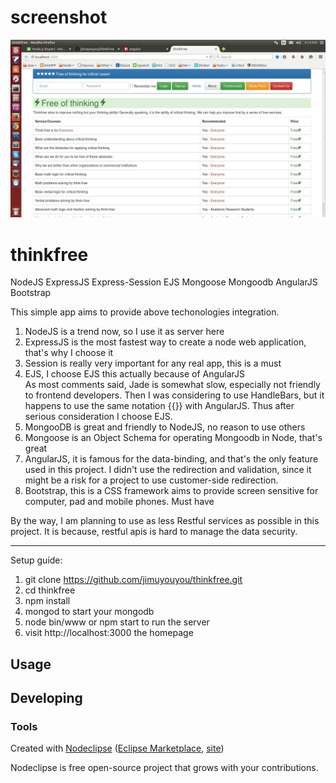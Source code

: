 # screenshot
<img src="thinkfree.jpg" alt="">

# thinkfree
NodeJS ExpressJS Express-Session EJS Mongoose Mongoodb AngularJS Bootstrap

This simple app aims to provide above techonologies integration.<br>
1. NodeJS is a trend now, so I use it as server here<br>
2. ExpressJS is the most fastest way to create a node web application, that's why I choose it<br>
3. Session is really very important for any real app, this is a must<br>
4. EJS, I choose EJS this actually because of AngularJS<br>
As most comments said, Jade is somewhat slow, especially not friendly to frontend developers. Then I was considering to use HandleBars, but it happens to use the same notation {{}} with AngularJS. Thus after serious consideration I choose EJS.<br>
5. MongooDB is great and friendly to NodeJS, no reason to use others<br>
6. Mongoose is an Object Schema for operating Mongoodb in Node, that's great<br>
7. AngularJS, it is famous for the data-binding, and that's the only feature used in this project.
I didn't use the redirection and validation, since it might be a risk for a project to use customer-side redirection.<br>
8. Bootstrap, this is a CSS framework aims to provide screen sensitive for computer, pad and mobile phones. Must have<br>

By the way, I am planning to use as less Restful services as possible in this project. It is because, restful apis is hard to manage the data security.

-------------------------------------------------------------------------------------------------------
Setup guide:<br>
1. git clone https://github.com/jimuyouyou/thinkfree.git<br>
2. cd thinkfree<br>
3. npm install<br>
4. mongod to start your mongodb<br>
5. node bin/www or npm start to run the server<br>
6. visit http://localhost:3000 the homepage<br>



## Usage



## Developing



### Tools

Created with [Nodeclipse](https://github.com/Nodeclipse/nodeclipse-1)
 ([Eclipse Marketplace](http://marketplace.eclipse.org/content/nodeclipse), [site](http://www.nodeclipse.org))   

Nodeclipse is free open-source project that grows with your contributions.

